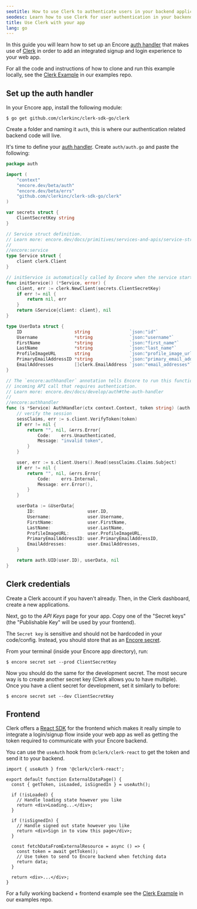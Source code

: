 ```yaml
---
seotitle: How to use Clerk to authenticate users in your backend application
seodesc: Learn how to use Clerk for user authentication in your backend application. In this guide we show you how to integrate your Go backend with Clerk.
title: Use Clerk with your app
lang: go
---
```


In this guide you will learn how to set up an Encore [auth handler](/docs/develop/auth#the-auth-handler) that makes use of
[Clerk](https://clerk.com/) in order to add an integrated signup and login experience to your web app.

For all the code and instructions of how to clone and run this example locally, see the [Clerk Example](https://github.com/encoredev/examples/tree/main/clerk) in our examples repo.

## Set up the auth handler

In your Encore app, install the following module:

```shell
$ go get github.com/clerkinc/clerk-sdk-go/clerk
```

Create a folder and naming it `auth`, this is where our authentication related backend code will live.

It's time to define your [auth handler](/docs/concepts/auth). Create `auth/auth.go` and paste the following:

```go
package auth

import (
	"context"
	"encore.dev/beta/auth"
	"encore.dev/beta/errs"
	"github.com/clerkinc/clerk-sdk-go/clerk"
)

var secrets struct {
	ClientSecretKey string
}

// Service struct definition.
// Learn more: encore.dev/docs/primitives/services-and-apis/service-structs
//
//encore:service
type Service struct {
	client clerk.Client
}

// initService is automatically called by Encore when the service starts up.
func initService() (*Service, error) {
	client, err := clerk.NewClient(secrets.ClientSecretKey)
	if err != nil {
		return nil, err
	}
	return &Service{client: client}, nil
}

type UserData struct {
	ID                    string               `json:"id"`
	Username              *string              `json:"username"`
	FirstName             *string              `json:"first_name"`
	LastName              *string              `json:"last_name"`
	ProfileImageURL       string               `json:"profile_image_url"`
	PrimaryEmailAddressID *string              `json:"primary_email_address_id"`
	EmailAddresses        []clerk.EmailAddress `json:"email_addresses"`
}

// The `encore:authhandler` annotation tells Encore to run this function for all
// incoming API call that requires authentication.
// Learn more: encore.dev/docs/develop/auth#the-auth-handler
//
//encore:authhandler
func (s *Service) AuthHandler(ctx context.Context, token string) (auth.UID, *UserData, error) {
	// verify the session
	sessClaims, err := s.client.VerifyToken(token)
	if err != nil {
		return "", nil, &errs.Error{
			Code:    errs.Unauthenticated,
			Message: "invalid token",
		}
	}

	user, err := s.client.Users().Read(sessClaims.Claims.Subject)
	if err != nil {
		return "", nil, &errs.Error{
			Code:    errs.Internal,
			Message: err.Error(),
		}
	}

	userData := &UserData{
		ID:                    user.ID,
		Username:              user.Username,
		FirstName:             user.FirstName,
		LastName:              user.LastName,
		ProfileImageURL:       user.ProfileImageURL,
		PrimaryEmailAddressID: user.PrimaryEmailAddressID,
		EmailAddresses:        user.EmailAddresses,
	}

	return auth.UID(user.ID), userData, nil
}
```

## Clerk credentials

Create a Clerk account if you haven't already. Then, in the Clerk dashboard, create a new applications.

Next, go to the *API Keys* page for your app. Copy one of the "Secret keys" (the "Publishable Key" will be used by your frontend).

The `Secret key` is sensitive and should not be hardcoded in your code/config. Instead, you should store that as an [Encore secret](/docs/primitives/secrets).

From your terminal (inside your Encore app directory), run:

```shell
$ encore secret set --prod ClientSecretKey
```

Now you should do the same for the development secret. The most secure way is to create another secret key (Clerk allows you to have multiple).
Once you have a client secret for development, set it similarly to before:

```shell
$ encore secret set --dev ClientSecretKey
```

## Frontend

Clerk offers a [React SDK](https://clerk.com/docs/references/react/overview) for the frontend which makes it really simple to integrate 
a login/signup flow inside your web app as well as getting the token required to communicate with your Encore backend. 

You can use the `useAuth` hook from `@clerk/clerk-react` to get the token and send it to your backend.

```tsx
import { useAuth } from '@clerk/clerk-react';
 
export default function ExternalDataPage() {
  const { getToken, isLoaded, isSignedIn } = useAuth();
 
  if (!isLoaded) {
    // Handle loading state however you like
    return <div>Loading...</div>;
  }
 
  if (!isSignedIn) {
    // Handle signed out state however you like
    return <div>Sign in to view this page</div>;
  }
 
  const fetchDataFromExternalResource = async () => {
    const token = await getToken();
    // Use token to send to Encore backend when fetching data
    return data;
  }
 
  return <div>...</div>;
}
```

For a fully working backend + frontend example see the [Clerk Example](https://github.com/encoredev/examples/tree/main/clerk) in our examples repo.
